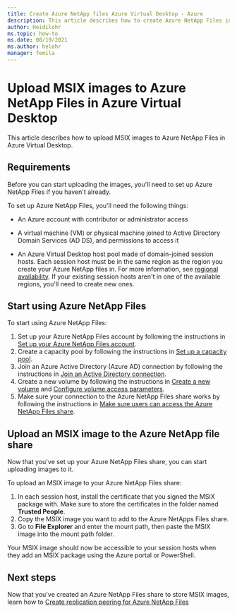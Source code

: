 ```yaml
---
title: Create Azure NetApp files Azure Virtual Desktop - Azure
description: This article describes how to create Azure NetApp Files in Azure Virtual Desktop.
author: Heidilohr
ms.topic: how-to
ms.date: 08/19/2021
ms.author: helohr
manager: femila
---
```


# Upload MSIX images to Azure NetApp Files in Azure Virtual Desktop

This article describes how to upload MSIX images to Azure NetApp Files in Azure Virtual Desktop.

## Requirements

Before you can start uploading the images, you'll need to set up Azure NetApp Files if you haven't already.

To set up Azure NetApp Files, you'll need the following things:

- An Azure account with contributor or administrator access

- A virtual machine (VM) or physical machine joined to Active Directory Domain Services (AD DS), and permissions to access it

- An Azure Virtual Desktop host pool made of domain-joined session hosts. Each session host must be in the same region as the region you create your Azure NetApp files in. For more information, see [regional availability](https://azure.microsoft.com/global-infrastructure/services/?products=netapp). If your existing session hosts aren't in one of the available regions, you'll need to create new ones.

## Start using Azure NetApp Files

To start using Azure NetApp Files:

1. Set up your Azure NetApp Files account by following the instructions in [Set up your Azure NetApp Files account](create-fslogix-profile-container.md#set-up-your-azure-netapp-files-account).
2. Create a capacity pool by following the instructions in [Set up a capacity pool](../azure-netapp-files/azure-netapp-files-set-up-capacity-pool.md).
3. Join an Azure Active Directory (Azure AD) connection by following the instructions in [Join an Active Directory connection](create-fslogix-profile-container.md#join-an-active-directory-connection).
4. Create a new volume by following the instructions in [Create a new volume](create-fslogix-profile-container.md#create-a-new-volume) and [Configure volume access parameters](create-fslogix-profile-container.md#configure-volume-access-parameters).
5. Make sure your connection to the Azure NetApp Files share works by following the instructions in [Make sure users can access the Azure NetApp Files share](create-fslogix-profile-container.md#make-sure-users-can-access-the-azure-netapp-files-share).

## Upload an MSIX image to the Azure NetApp file share

Now that you've set up your Azure NetApp Files share, you can start uploading images to it.

To upload an MSIX image to your Azure NetApp Files share:

1. In each session host, install the certificate that you signed the MSIX package with. Make sure to store the certificates in the folder named **Trusted People**.
2. Copy the MSIX image you want to add to the Azure NetApps Files share.
3. Go to **File Explorer** and enter the mount path, then paste the MSIX image into the mount path folder.

Your MSIX image should now be accessible to your session hosts when they add an MSIX package using the Azure portal or PowerShell.

## Next steps

Now that you've created an Azure NetApp Files share to store MSIX images, learn how to [Create replication peering for Azure NetApp Files](../azure-netapp-files/cross-region-replication-create-peering.md)
